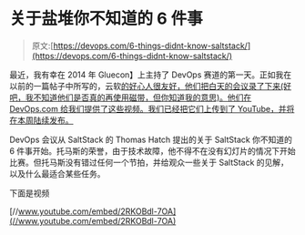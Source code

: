 # 关于盐堆你不知道的 6 件事

> 原文:[https://devops.com/6-things-didnt-know-saltstack/](https://devops.com/6-things-didnt-know-saltstack/)

最近，我有幸在 2014 年 Gluecon】上主持了 DevOps 赛道的第一天。正如我在以前的一篇帖子中所写的，云软[的好心人很友好，他们把白天的会议录了下来(好吧，我不知道他们是否真的再使用磁带，但你知道我的意思)。他们在 DevOps.com 给我们提供了这些视频。我们已经把它们上传到了 YouTube，并将在本周陆续发布。](http://www.cloudsoft.com)

DevOps 会议从 SaltStack 的 Thomas Hatch 提出的关于 SaltStack 你不知道的 6 件事开始。托马斯的荣誉，由于技术故障，他不得不在没有幻灯片的情况下开始比赛。但托马斯没有错过任何一个节拍，并给观众一些关于 SaltStack 的见解，以及什么最适合某些任务。

下面是视频

[//www.youtube.com/embed/2RKOBdl-7OA](//www.youtube.com/embed/2RKOBdl-7OA)